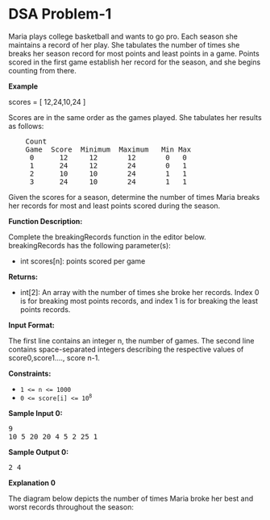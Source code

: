 <h1> DSA Problem-1 </h1>
<p> Maria plays college basketball and wants to go pro. Each season she maintains a record of her play. She tabulates the number of times she breaks her season record for most points and least points in a game. Points scored in the first game establish her record for the season, and she begins counting from there.</p>

<p><strong> Example </strong></p>
<p> scores = [ 12,24,10,24 ] </p>
<p> Scores are in the same order as the games played. She tabulates her results as follows: </p>
<pre>
    Count
    Game  Score  Minimum  Maximum   Min Max
     0      12     12       12       0   0
     1      24     12       24       0   1
     2      10     10       24       1   1
     3      24     10       24       1   1
</pre>
<p> Given the scores for a season, determine the number of times Maria breaks her records for most and least points scored during the season. </p>
<p> <strong><b> Function Description: </b></strong></p>
<p>Complete the breakingRecords function in the editor below. breakingRecords has the following parameter(s):
<ul>
  <li> int scores[n]: points scored per game</li>
</ul>
</p>
<p><strong><b>Returns:</b></strong></p>
<ul>
  <li> int[2]: An array with the number of times she broke her records. Index 0 is for breaking most points records, and index 1 is for breaking the least points records.</li>
</ul>
<p><b>Input Format:</b></p>
<p> The first line contains an integer n, the number of games.
The second line contains  space-separated integers describing the respective values of score0,score1...., score n-1.</p>

<p><strong>Constraints:</strong></p>
<ul>
	<li><code>1 &lt;= n &lt;= 1000</code></li>
  <li><code>0 &lt;= score[i] &lt;= 10<sup>8</sup></code></li>
</ul>
<p><strong class="example">Sample Input 0:</strong></p>
<pre>
9
10 5 20 20 4 5 2 25 1
</pre>
<p><strong class="example">Sample Output 0:</strong></p>
<pre>
2 4 
</pre>
<p> <strong> Explanation 0 </strong></p>
<p> The diagram below depicts the number of times Maria broke her best and worst records throughout the season: </p>

